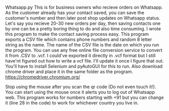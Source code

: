 Whatsapp.py
This is for business owners who recieve orders on Whatsapp. As the customer already has your contact saved, you can save the customer's number and then later post shop updates on Whatsapp status. Let's say you recieve 20-30 new orders per day, then saving contacts one by one can be a pretty boring thing to do and also time consuming. I wrote this program to make the contact saving process easy. This program exports a CSV file which contains phone numbers and random 8 letter string as the name. The name of the CSV file is the date on which you run the program. You can use any free online file conversion service to convert it from .CSV to .vcf.
I could've exported it directly in .vcf format but I still have'nt figured out how to write a vcf file. I'll update it once I figure that out.
You'll have to install Selenium and pyAutoGUI for this to run.
Also download chrome driver and place it in the same folder as the program.
https://chromedriver.chromium.org/

 Stop using the mouse after you scan the qr code (Do not even touch it!).
 You can start using the mouse once it alerts you to log out of Whatsapp web.
 This program works for numbers starting with +91 but you can change it (line 28 in the code) to work for whichever country you live in. 